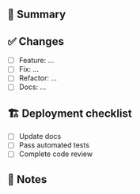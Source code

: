 ## 📌 Summary
<!-- Briefly explain the purpose of this PR and what it accomplishes. -->

## ✅ Changes
<!-- List key changes in this PR. -->
- [ ] Feature: ...
- [ ] Fix: ...
- [ ] Refactor: ...
- [ ] Docs: ...

## 🏗️ Deployment checklist
- [ ] Update docs
- [ ] Pass automated tests
- [ ] Complete code review

## 📝 Notes
<!-- Anything else reviewers should know? -->